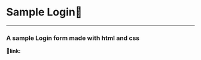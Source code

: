 # Sample Login📝
---------------------------------------------------------------------------------------------------------------------
### A sample Login form made with html and css
**🔗link:**
